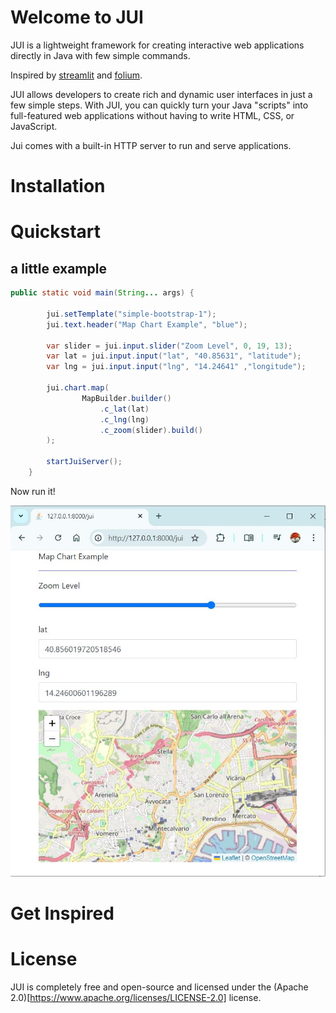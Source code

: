 # Welcome to JUI
JUI is a lightweight framework for creating interactive web applications directly in Java with few simple commands.

Inspired by [streamlit](https://github.com/streamlit/streamlit) and [folium](https://github.com/python-visualization/folium).

JUI allows developers to create rich and dynamic user interfaces in just a few simple steps. With JUI, you can quickly turn your Java "scripts" into full-featured web applications without having to write HTML, CSS, or JavaScript.

Jui comes with a built-in HTTP server to run and serve applications.

# Installation

# Quickstart

## a little example

```java
public static void main(String... args) {
		
		jui.setTemplate("simple-bootstrap-1");
		jui.text.header("Map Chart Example", "blue");
    	
    	var slider = jui.input.slider("Zoom Level", 0, 19, 13);
    	var lat = jui.input.input("lat", "40.85631", "latitude");
    	var lng = jui.input.input("lng", "14.24641" ,"longitude");
    	
    	jui.chart.map(
    			MapBuilder.builder()
    				.c_lat(lat)
    				.c_lng(lng)
    				.c_zoom(slider).build()
    	);
    	
    	startJuiServer();
	}
```

Now run it!

![Example](/assets/images/little-example.jpg "JUI example")


# Get Inspired

# License
JUI is completely free and open-source and licensed under the (Apache 2.0)[https://www.apache.org/licenses/LICENSE-2.0] license.